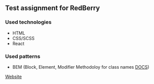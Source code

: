 ## Test assignment for RedBerry

### Used technologies
* HTML
* CSS/SCSS
* React

### Used patterns
* BEM (Block, Element, Modifier Methodoloy for class names [DOCS](http://getbem.com/))

[Website](https://nino-kakulia1.github.io/redberry-exercise/)